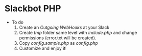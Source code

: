 # Slackbot PHP

* To do
    1. Create an *Outgoing WebHooks* at your Slack
    2. Create *tmp* folder same level with *include.php* and change permissions (error.txt will be created).
    3. Copy *config.sample.php* as *config.php*
    4. Customize and enjoy it!
